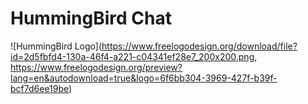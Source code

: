 # HummingBird Chat 

![HummingBird Logo](https://www.freelogodesign.org/download/file?id=2d5fbfd4-130a-46f4-a221-c04341ef28e7_200x200.png, https://www.freelogodesign.org/preview?lang=en&autodownload=true&logo=6f6bb304-3969-427f-b39f-bcf7d6ee19be)
